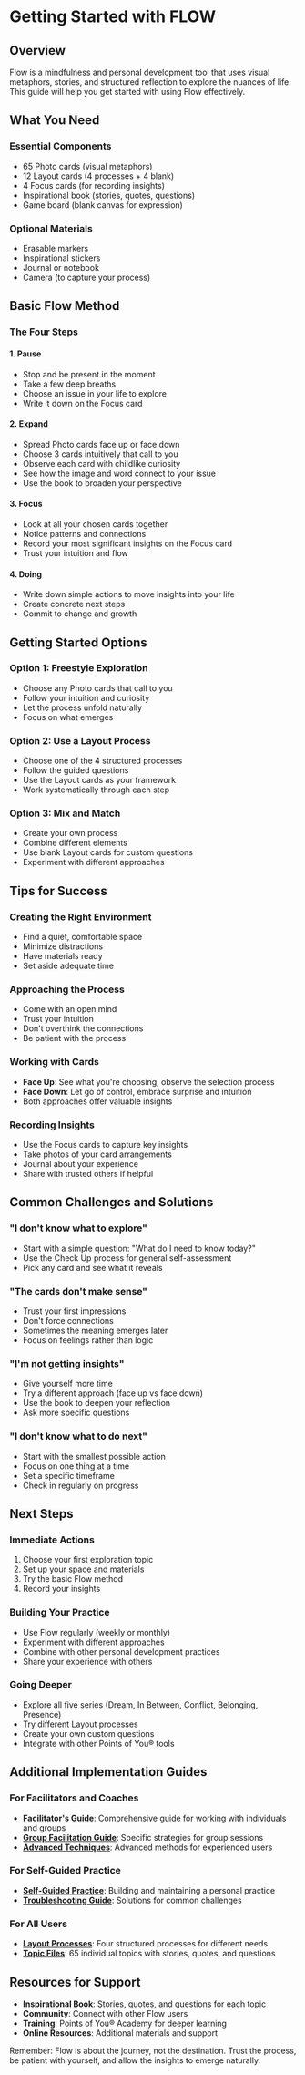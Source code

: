 # Getting Started with FLOW

## Overview

Flow is a mindfulness and personal development tool that uses visual metaphors, stories, and structured reflection to explore the nuances of life. This guide will help you get started with using Flow effectively.

## What You Need

### **Essential Components**
- 65 Photo cards (visual metaphors)
- 12 Layout cards (4 processes + 4 blank)
- 4 Focus cards (for recording insights)
- Inspirational book (stories, quotes, questions)
- Game board (blank canvas for expression)

### **Optional Materials**
- Erasable markers
- Inspirational stickers
- Journal or notebook
- Camera (to capture your process)

## Basic Flow Method

### **The Four Steps**

#### **1. Pause**
- Stop and be present in the moment
- Take a few deep breaths
- Choose an issue in your life to explore
- Write it down on the Focus card

#### **2. Expand**
- Spread Photo cards face up or face down
- Choose 3 cards intuitively that call to you
- Observe each card with childlike curiosity
- See how the image and word connect to your issue
- Use the book to broaden your perspective

#### **3. Focus**
- Look at all your chosen cards together
- Notice patterns and connections
- Record your most significant insights on the Focus card
- Trust your intuition and flow

#### **4. Doing**
- Write down simple actions to move insights into your life
- Create concrete next steps
- Commit to change and growth

## Getting Started Options

### **Option 1: Freestyle Exploration**
- Choose any Photo cards that call to you
- Follow your intuition and curiosity
- Let the process unfold naturally
- Focus on what emerges

### **Option 2: Use a Layout Process**
- Choose one of the 4 structured processes
- Follow the guided questions
- Use the Layout cards as your framework
- Work systematically through each step

### **Option 3: Mix and Match**
- Create your own process
- Combine different elements
- Use blank Layout cards for custom questions
- Experiment with different approaches

## Tips for Success

### **Creating the Right Environment**
- Find a quiet, comfortable space
- Minimize distractions
- Have materials ready
- Set aside adequate time

### **Approaching the Process**
- Come with an open mind
- Trust your intuition
- Don't overthink the connections
- Be patient with the process

### **Working with Cards**
- **Face Up**: See what you're choosing, observe the selection process
- **Face Down**: Let go of control, embrace surprise and intuition
- Both approaches offer valuable insights

### **Recording Insights**
- Use the Focus cards to capture key insights
- Take photos of your card arrangements
- Journal about your experience
- Share with trusted others if helpful

## Common Challenges and Solutions

### **"I don't know what to explore"**
- Start with a simple question: "What do I need to know today?"
- Use the Check Up process for general self-assessment
- Pick any card and see what it reveals

### **"The cards don't make sense"**
- Trust your first impressions
- Don't force connections
- Sometimes the meaning emerges later
- Focus on feelings rather than logic

### **"I'm not getting insights"**
- Give yourself more time
- Try a different approach (face up vs face down)
- Use the book to deepen your reflection
- Ask more specific questions

### **"I don't know what to do next"**
- Start with the smallest possible action
- Focus on one thing at a time
- Set a specific timeframe
- Check in regularly on progress

## Next Steps

### **Immediate Actions**
1. Choose your first exploration topic
2. Set up your space and materials
3. Try the basic Flow method
4. Record your insights

### **Building Your Practice**
- Use Flow regularly (weekly or monthly)
- Experiment with different approaches
- Combine with other personal development practices
- Share your experience with others

### **Going Deeper**
- Explore all five series (Dream, In Between, Conflict, Belonging, Presence)
- Try different Layout processes
- Create your own custom questions
- Integrate with other Points of You® tools

## Additional Implementation Guides

### **For Facilitators and Coaches**
- **[Facilitator's Guide](facilitators-guide.md)**: Comprehensive guide for working with individuals and groups
- **[Group Facilitation Guide](group-facilitation-guide.md)**: Specific strategies for group sessions
- **[Advanced Techniques](advanced-techniques.md)**: Advanced methods for experienced users

### **For Self-Guided Practice**
- **[Self-Guided Practice](self-guided-practice.md)**: Building and maintaining a personal practice
- **[Troubleshooting Guide](troubleshooting-guide.md)**: Solutions for common challenges

### **For All Users**
- **[Layout Processes](../layout-processes/)**: Four structured processes for different needs
- **[Topic Files](../)**: 65 individual topics with stories, quotes, and questions

## Resources for Support

- **Inspirational Book**: Stories, quotes, and questions for each topic
- **Community**: Connect with other Flow users
- **Training**: Points of You® Academy for deeper learning
- **Online Resources**: Additional materials and support

Remember: Flow is about the journey, not the destination. Trust the process, be patient with yourself, and allow the insights to emerge naturally.
